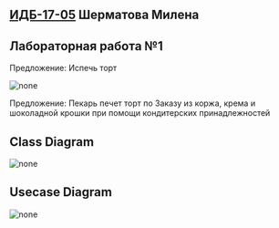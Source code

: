 ##  [ИДБ-17-05](https://github.com/stankin/design-part-1/wiki/list-idb-17-05) Шерматова Милена

## Лабораторная работа №1

Предложение: Испечь торт

![none](https://github.com/MilenaShermatova/MilenaShermatova.github.io/blob/master/laba1/model_lab1.png)

Предложение: Пекарь печет торт по Заказу из коржа, крема и шоколадной крошки при помощи кондитерских принадлежностей

## Class Diagram

![none](https://github.com/MilenaShermatova/MilenaShermatova.github.io/blob/master/laba1/ClassDiagram_laba1.png)

## Usecase Diagram

![none](https://github.com/MilenaShermatova/MilenaShermatova.github.io/blob/master/laba1/uml_laba1.png)
